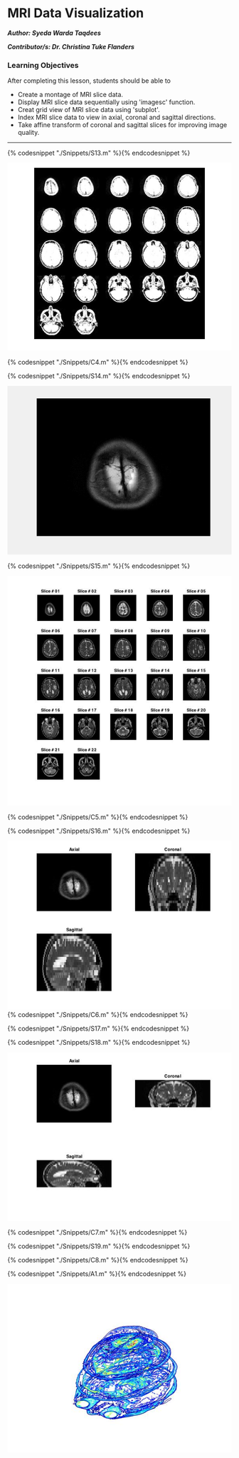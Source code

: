 # MRI Data Visualization 

***Author: Syeda Warda Taqdees***

***Contributor/s: Dr. Christina Tuke Flanders***


### Learning Objectives

After completing this lesson, students should be able to

*   Create a montage of MRI slice data.
*   Display MRI slice data sequentially using 'imagesc' function.
*   Creat grid view of MRI slice data using 'subplot'.
*   Index MRI slice data to view in axial, coronal and sagittal directions. 
*   Take affine transform of coronal and sagittal slices for improving image quality. 
_______________________________________________________________



{% codesnippet "./Snippets/S13.m" %}{% endcodesnippet %}

![](./BookImages/mriMontage.jpg)

{% codesnippet "./Snippets/C4.m" %}{% endcodesnippet %}

{% codesnippet "./Snippets/S14.m" %}{% endcodesnippet %}

![](./BookImages/mriSliceGIF.gif)

{% codesnippet "./Snippets/S15.m" %}{% endcodesnippet %}

![](./BookImages/mriSubplot.jpg)

{% codesnippet "./Snippets/C5.m" %}{% endcodesnippet %}

{% codesnippet "./Snippets/S16.m" %}{% endcodesnippet %}

![](./BookImages/mriSliceView.jpg)
{% codesnippet "./Snippets/C6.m" %}{% endcodesnippet %}

{% codesnippet "./Snippets/S17.m" %}{% endcodesnippet %}

{% codesnippet "./Snippets/S18.m" %}{% endcodesnippet %}

![](./BookImages/mriSliceTransformView.jpg)

{% codesnippet "./Snippets/C7.m" %}{% endcodesnippet %}

{% codesnippet "./Snippets/S19.m" %}{% endcodesnippet %}

{% codesnippet "./Snippets/C8.m" %}{% endcodesnippet %}

{% codesnippet "./Snippets/A1.m" %}{% endcodesnippet %}

![](./BookImages/BrainSlice.jpg)